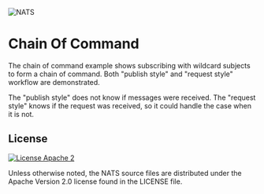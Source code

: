 ![NATS](../images/large-logo.png)

# Chain Of Command

The chain of command example shows subscribing with wildcard subjects to form a chain of command.
Both "publish style" and "request style" workflow are demonstrated.

The "publish style" does not know if messages were received.
The "request style" knows if the request was received, so it could handle the case when it is not.

## License

[![License Apache 2](https://img.shields.io/badge/License-Apache2-blue.svg)](https://www.apache.org/licenses/LICENSE-2.0)

Unless otherwise noted, the NATS source files are distributed under the Apache Version 2.0 license found in the LICENSE file.
